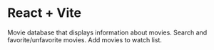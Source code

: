 # React + Vite

Movie database that displays information about movies.
Search and favorite/unfavorite movies.
Add movies to watch list.